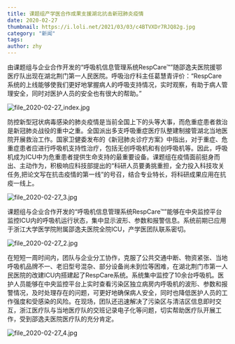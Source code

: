 ```yaml
---
title: 课题组产学医合作成果支援湖北抗击新冠肺炎疫情
date: 2020-02-27
thumbnail: https://i.loli.net/2021/03/03/c4BTVXDr7RJQ82g.jpg
category: "新闻"
tags:
author: zhy
---
```

由课题组与企业合作开发的“呼吸机信息管理系统RespCare™”随邵逸夫医院援鄂医疗队出现在湖北荆门第一人民医院。呼吸治疗科主任葛慧青评价：“RespCare系统的上线能够使我们更好地掌握病人的呼吸支持情况，实时观察，有助于病人管理安全，同时对医护人员的安全也有很大的帮助。”
<!--more-->

![file_2020-02-27_index.jpg](https://i.loli.net/2021/03/03/c4BTVXDr7RJQ82g.jpg)

防控新型冠状病毒感染的肺炎疫情是当前全国上下的头等大事，而危重症患者救治是新冠肺炎战役的重中之重。全国派出多支呼吸重症医疗队整建制接管湖北当地医院开展救治工作。国家卫健委发布的《新冠肺炎诊疗方案》中指出，对于重症、危重症患者应进行呼吸机支持性治疗，包括无创呼吸机和有创呼吸机等。因此，呼吸机成为ICU中为危重患者提供生命支持的最重要设备。课题组在疫情面前挺身而出、主动作为，积极响应科技部提出的“科研人员要勇挑重担，全力投入科技攻关任务,把论文写在抗击疫情的第一线”的号召，结合专业特长，将科研成果应用在抗疫一线上。

![file_2020-02-27_3.jpg](https://i.loli.net/2021/03/03/9Dz2dspxjFN7Irl.jpg)


课题组与企业合作开发的“呼吸机信息管理系统RespCare™”能够在中央监控平台监控ICU内的呼吸机运行状态，集中显示波形、参数和报警信息。系统前期已应用于浙江大学医学院附属邵逸夫医院全院ICU，产学医团队联系密切。

![file_2020-02-27_2.jpg](https://i.loli.net/2021/03/03/gAw8vs3DIhoyHdM.jpg)

在短短一周时间内，团队与企业分工协作，克服了公共交通中断、物资紧张、当地呼吸机品牌不一、老旧型号混杂、部分设备尚未到位等困难，在湖北荆门市第一人民医院的改建ICU内搭建起了RespCare系统。系统集中监控了10余台呼吸机。医护人员能够在中央监控平台上实时查看污染区独立病房内呼吸机的波形、参数和报警情况，及时处理存在的问题，可更好地确保病人安全，同时也降低医护人员的工作强度和受感染的风险。在现场，团队还迅速解决了污染区与清洁区信息即时交互，浙江医疗队与当地医疗队的交班记录电子化等问题，切实帮助医疗队开展工作，受到邵逸夫医院医疗队的充分肯定。

![file_2020-02-27_4.jpg](https://i.loli.net/2021/03/03/lG189tOy2eQwBZh.jpg)
